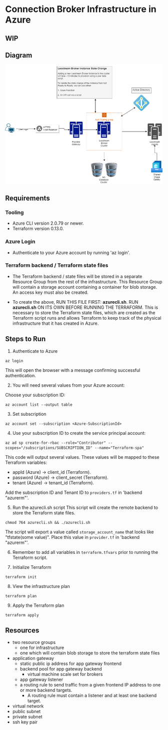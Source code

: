# Connection Broker Infrastructure in Azure
## **WIP**

## Diagram
![certiport_leostream](./certiport_leostream.png?raw=true "Infra diagram")

## Requirements

### Tooling
- Azure CLI version 2.0.79 or newer.
- Terraform version 0.13.0.

### Azure Login
- Authenticate to your Azure account by running 'az login'.

### Terraform backend / Terraform state files
- The Terraform backend / state files will be stored in a separate Resource Group from the rest of the infrastructure. 
This Resource Group will contain a storage account containing a container for blob storage. 
An access key must also be created. 

- To create the above, RUN THIS FILE FIRST: **azurecli.sh**.
RUN **azurecli.sh** ON ITS OWN BEFORE RUNNING THE TERRAFORM. This is necessary to store the Terraform state files, which are created as the Terraform script runs and allows Terraform to keep track of the physical infrastructure that it has created in Azure. 


## Steps to Run

1. Authenticate to Azure
```
az login
```
This will open the browser with a message confirming successful authentication. 

2. You will need several values from your Azure account:

Choose your subscription ID:
```
az account list --output table
```

3. Set subscription
```
az account set --subscription <Azure-SubscriptionId>
```

4. Use your subscription ID to create the service principal account:
```
az ad sp create-for-rbac --role="Contributor" --scopes="/subscriptions/SUBSCRIPTION_ID" --name="Terraform-spa"
```

This code will output several values. These values will be mapped to these Terraform variables:
- appId (Azure) → client_id (Terraform).
- password (Azure) → client_secret (Terraform).
- tenant (Azure) → tenant_id (Terraform).

Add the subscription ID and Tenant ID to `providers.tf` in 'backend "azurerm"'.

5. Run the azurecli.sh script
This script will create the remote backend to store the Terraform state files.
```
chmod 764 azurecli.sh && ./azurecli.sh
```
The script will export a value called `storage_account_name` that looks like "tfstate(some value)". Place this value in `provider.tf` in 'backend "azurerm"'.

6. Remember to add all variables in `terraform.tfvars` prior to running the Terraform script. 

7. Initialize Terraform
```
terraform init
```

8. View the infrastructure plan
```
terraform plan
```

9. Apply the Terraform plan
```
terraform apply
```


## Resources
- two resource groups
    - one for infrastructure
    - one which will contain blob storage to store the terraform state files
- application gateway
    - static public ip address for app gateway frontend
    - backend pool for app gateway backend
        - virtual machine scale set for brokers
    - app gateway listener
    - a routing rule to send traffic from a given frontend IP address to one or more backend targets. 
        - A routing rule must contain a listener and at least one backend target.
- virtual network
- public subnet
- private subnet
- ssh key pair
    
